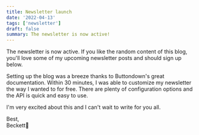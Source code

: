 ```yaml
---
title: Newsletter launch
date: '2022-04-13'
tags: ['newsletter']
draft: false
summary: The newsletter is now active!
---
```


The newsletter is now active. If you like the random content of this blog, you'll love some of my upcoming newsletter posts and should sign up below.

Setting up the blog was a breeze thanks to Buttondown's great documentation. Within 30 minutes, I was able to customize my newsletter the way I wanted to for free. There are plenty of configuration options and the API is quick and easy to use.

I'm very excited about this and I can't wait to write for you all.

Best,<br />
Beckett🧋
